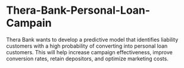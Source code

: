 # Thera-Bank-Personal-Loan-Campain
Thera Bank wants to develop a predictive model that identifies liability customers with a high probability of converting into personal loan customers. This will help increase campaign effectiveness, improve conversion rates, retain depositors, and optimize marketing costs.
